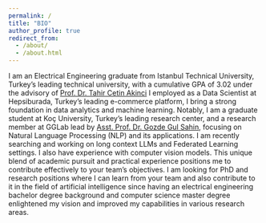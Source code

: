 ```yaml
---
permalink: /
title: "BIO"
author_profile: true
redirect_from: 
  - /about/
  - /about.html
---
```


I am an Electrical Engineering graduate from Istanbul Technical University, Turkey’s leading
technical university, with a cumulative GPA of 3.02 under the advisory of
[Prof. Dr. Tahir Cetin Akinci](https://profiles.ucr.edu/app/home/profile/tahircea) I employed as a Data Scientist at Hepsiburada, Turkey’s leading
e-commerce platform, I bring a strong foundation in data analytics and machine learning.
Notably, I am a graduate student at Koç University, Turkey’s leading research center, and a
research member at GGLab lead by [Asst. Prof. Dr. Gozde Gul Sahin](https://gozdesahin.github.io), focusing on Natural
Language Processing (NLP) and its applications. I am recently searching and working on long
context LLMs and Federated Learning settings. I also have experience with computer vision
models. This unique blend of academic pursuit and practical experience positions me to
contribute effectively to your team’s objectives. I am looking for PhD and research positions
where I can learn from your team and also contribute to it in the field of artificial intelligence
since having an electrical engineering bachelor degree background and computer science
master degree enlightened my vision and improved my capabilities in various research areas.